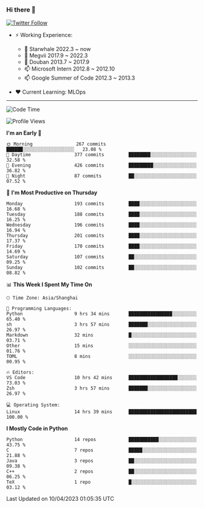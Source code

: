 ### Hi there 👋

[![Twitter Follow](https://img.shields.io/twitter/follow/tianweidut?style=social)](https://twitter.com/tianweidut)

- ⚡ Working Experience:
  - 🔭 Starwhale 2022.3 ~ now
  - 🌱 Megvii 2017.9 ~ 2022.3
  - 🌱 Douban 2013.7 ~ 2017.9
  - 📫 Microsoft Intern 2012.8 ~ 2012.10
  - 📫 Google Summer of Code 2012.3 ~ 2013.3

- ❤️ Current Learning: MLOps

---
<!--START_SECTION:waka-->
![Code Time](http://img.shields.io/badge/Code%20Time-3%2C883%20hrs%2022%20mins-blue)

![Profile Views](http://img.shields.io/badge/Profile%20Views-1-blue)

**I'm an Early 🐤** 

```text
🌞 Morning                267 commits         ██████░░░░░░░░░░░░░░░░░░░   23.08 % 
🌆 Daytime                377 commits         ████████░░░░░░░░░░░░░░░░░   32.58 % 
🌃 Evening                426 commits         █████████░░░░░░░░░░░░░░░░   36.82 % 
🌙 Night                  87 commits          ██░░░░░░░░░░░░░░░░░░░░░░░   07.52 % 
```
📅 **I'm Most Productive on Thursday** 

```text
Monday                   193 commits         ████░░░░░░░░░░░░░░░░░░░░░   16.68 % 
Tuesday                  188 commits         ████░░░░░░░░░░░░░░░░░░░░░   16.25 % 
Wednesday                196 commits         ████░░░░░░░░░░░░░░░░░░░░░   16.94 % 
Thursday                 201 commits         ████░░░░░░░░░░░░░░░░░░░░░   17.37 % 
Friday                   170 commits         ████░░░░░░░░░░░░░░░░░░░░░   14.69 % 
Saturday                 107 commits         ██░░░░░░░░░░░░░░░░░░░░░░░   09.25 % 
Sunday                   102 commits         ██░░░░░░░░░░░░░░░░░░░░░░░   08.82 % 
```


📊 **This Week I Spent My Time On** 

```text
🕑︎ Time Zone: Asia/Shanghai

💬 Programming Languages: 
Python                   9 hrs 34 mins       ████████████████░░░░░░░░░   65.40 % 
sh                       3 hrs 57 mins       ███████░░░░░░░░░░░░░░░░░░   26.97 % 
Markdown                 32 mins             █░░░░░░░░░░░░░░░░░░░░░░░░   03.71 % 
Other                    15 mins             ░░░░░░░░░░░░░░░░░░░░░░░░░   01.76 % 
TOML                     8 mins              ░░░░░░░░░░░░░░░░░░░░░░░░░   00.95 % 

🔥 Editors: 
VS Code                  10 hrs 42 mins      ██████████████████░░░░░░░   73.03 % 
Zsh                      3 hrs 57 mins       ███████░░░░░░░░░░░░░░░░░░   26.97 % 

💻 Operating System: 
Linux                    14 hrs 39 mins      █████████████████████████   100.00 % 
```

**I Mostly Code in Python** 

```text
Python                   14 repos            ███████████░░░░░░░░░░░░░░   43.75 % 
C                        7 repos             █████░░░░░░░░░░░░░░░░░░░░   21.88 % 
Java                     3 repos             ██░░░░░░░░░░░░░░░░░░░░░░░   09.38 % 
C++                      2 repos             ██░░░░░░░░░░░░░░░░░░░░░░░   06.25 % 
TeX                      1 repo              █░░░░░░░░░░░░░░░░░░░░░░░░   03.12 % 
```




 Last Updated on 10/04/2023 01:05:35 UTC
<!--END_SECTION:waka-->
